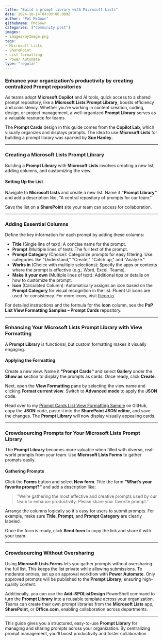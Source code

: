 ```yaml
---
title: "Build a prompt library with Microsoft Lists"
date: 2024-10-14T04:00:00.000Z
author: "Pat McGown"
githubname: PMcGown
categories: ["Community post"]
images:
- images/myImage.png
tags:
- Microsoft Lists
- SharePoint
- List formatting
- Power Automate
type: "regular"
---
```


### Enhance your organization’s productivity by creating centralized Prompt repositories

As teams adopt **Microsoft Copilot** and AI tools, quick access to a shared prompt repository, like a **Microsoft Lists Prompt Library**, boosts efficiency and consistency. Whether you're working in content creation, coding, design, or project management, a well-organized **Prompt Library** serves as a valuable resource for teams.

The **Prompt Cards** design in this guide comes from the **Copilot Lab**, which visually organizes and displays prompts. The idea to use **Microsoft Lists** for building a prompt library was sparked by **Sue Hanley**.

---

### Creating a Microsoft Lists Prompt Library

Building a **Prompt Library** with **Microsoft Lists** involves creating a new list, adding columns, and customizing the view.

#### Setting Up the List

Navigate to **Microsoft Lists** and create a new list. Name it **"Prompt Library"** and add a description like, "A central repository of prompts for our team."

Save the list on a **SharePoint** site your team can access for collaboration.

---

### Adding Essential Columns

Define the key information for each prompt by adding these columns:

- **Title** (Single line of text): A concise name for the prompt.
- **Prompt** (Multiple lines of text): The full text of the prompt.
- **Prompt Category** (Choice): Categorize prompts for easy filtering. Use categories like "Understand," "Create," "Catch up," and "Analyze."
- **Works in** (Choice with multiple selections): Specify the apps or contexts where the prompt is effective (e.g., Word, Excel, Teams).
- **Make it your own** (Multiple lines of text): Additional tips or details on how to customize the prompt.
- **Icon** (Calculated Column): Automatically assigns an icon based on the **Prompt Category** for visual recognition in the list. Fluent UI icons are used for consistency. For more icons, visit [flicon.io](https://flicon.io).

For detailed instructions and the formula for the **Icon** column, see the **PnP List View Formatting Samples – Prompt Cards** repository.

---

### Enhancing Your Microsoft Lists Prompt Library with View Formatting

A **Prompt Library** is functional, but custom formatting makes it visually engaging.

#### Applying the Formatting

Create a new view. Name it **"Prompt Cards"** and select **Gallery** under the **Show as** section to display the prompts as cards. Once ready, click **Create**.

Next, open the **View Formatting** pane by selecting the view name and clicking **Format current view**. Switch to **Advanced mode** to apply the **JSON** code.

Head over to my [Prompt Cards List View Formatting Sample](https://adoption.microsoft.com/en-us/sample-solution-gallery/sample/pnp-list-formatting-prompt-cards/?WT.mc_id=MVP_400145) on GitHub, copy the **JSON** code, paste it into the **SharePoint JSON editor**, and save the changes. The **Prompt Library** will now display visually appealing cards.

---

### Crowdsourcing Prompts for Your Microsoft Lists Prompt Library

The **Prompt Library** becomes more valuable when filled with diverse, real-world prompts from your team. Use **Microsoft Lists Forms** to gather prompts easily.

#### Gathering Prompts

Click the **Forms** button and select **New form**. Title the form **"What’s your favorite prompt?"** and add a description like:

> "We’re gathering the most effective and creative prompts used by our team to enhance productivity. Please share your favorite prompt."

Arrange the columns logically so it's easy for users to submit prompts. For example, make sure **Title**, **Prompt**, and **Prompt Category** are clearly labeled.

Once the form is ready, click **Send form** to copy the link and share it with your team.

---

### Crowdsourcing Without Oversharing

Using **Microsoft Lists Forms** lets you gather prompts without oversharing the full list. This keeps the list private while allowing submissions. To moderate entries, set up an approval workflow with **Power Automate**. Only approved prompts will be published to the **Prompt Library**, ensuring high-quality content.

Additionally, you can use the **Add-SPOListDesign** PowerShell command to turn the **Prompt Library** into a reusable template across your organization. Teams can create their own prompt libraries from the **Microsoft Lists** app, **SharePoint**, or **Office.com**, enabling collaboration across departments.

---

This guide gives you a structured, easy-to-use **Prompt Library** for managing and sharing prompts across your organization. By centralizing prompt management, you'll boost productivity and foster collaboration.
